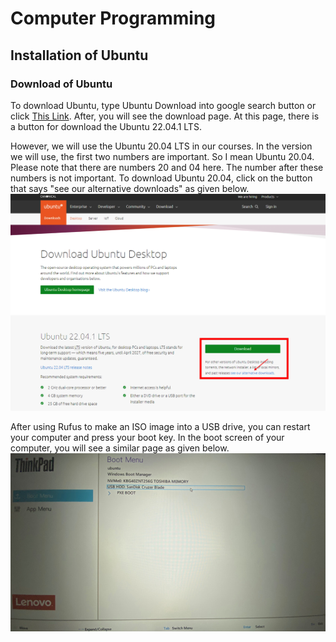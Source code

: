 # Computer Programming
## Installation of Ubuntu
### Download of Ubuntu
To download Ubuntu, type Ubuntu Download into google search button or click [This Link](https://ubuntu.com/download/desktop).
After, you will see the download page. 
At this page, there is a button for download the Ubuntu 22.04.1 LTS. 

However, we will use the Ubuntu 20.04 LTS in our courses. 
In the version we will use, the first two numbers are important. So I mean Ubuntu 20.04. Please note that there are numbers 20 and 04 here. The number after these numbers is not important.
To download Ubuntu 20.04, click on the button that says "see our alternative downloads" as given below.
![Ubuntu_download_for_alternative_version.jpg](./figures/Ubuntu_download_for_alternative_version.jpg)

After using Rufus to make an ISO image into a USB drive, you can restart your computer and press your boot key.
In the boot screen of your computer, you will see a similar page as given below.
![01_select_usb_in_boot_menu.JPG](./figures/01_select_usb_in_boot_menu.JPG)
